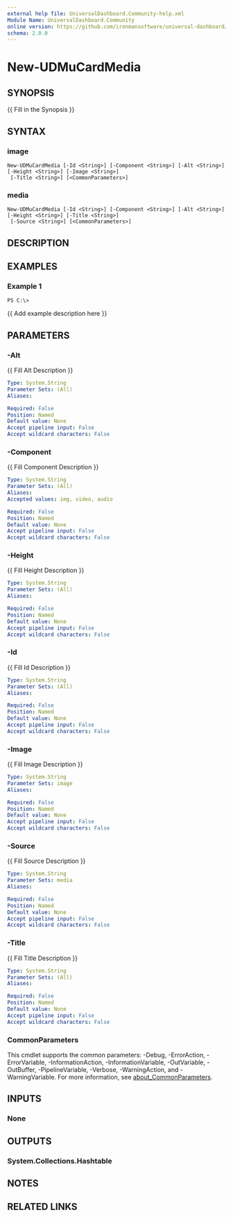 ```yaml
---
external help file: UniversalDashboard.Community-help.xml
Module Name: UniversalDashboard.Community
online version: https://github.com/ironmansoftware/universal-dashboard/blob/master/src/UniversalDashboard/Help/New-UDLink.md
schema: 2.0.0
---
```


# New-UDMuCardMedia

## SYNOPSIS
{{ Fill in the Synopsis }}

## SYNTAX

### image
```
New-UDMuCardMedia [-Id <String>] [-Component <String>] [-Alt <String>] [-Height <String>] [-Image <String>]
 [-Title <String>] [<CommonParameters>]
```

### media
```
New-UDMuCardMedia [-Id <String>] [-Component <String>] [-Alt <String>] [-Height <String>] [-Title <String>]
 [-Source <String>] [<CommonParameters>]
```

## DESCRIPTION


## EXAMPLES

### Example 1
```
PS C:\> 
```

{{ Add example description here }}

## PARAMETERS

### -Alt
{{ Fill Alt Description }}

```yaml
Type: System.String
Parameter Sets: (All)
Aliases:

Required: False
Position: Named
Default value: None
Accept pipeline input: False
Accept wildcard characters: False
```

### -Component
{{ Fill Component Description }}

```yaml
Type: System.String
Parameter Sets: (All)
Aliases:
Accepted values: img, video, audio

Required: False
Position: Named
Default value: None
Accept pipeline input: False
Accept wildcard characters: False
```

### -Height
{{ Fill Height Description }}

```yaml
Type: System.String
Parameter Sets: (All)
Aliases:

Required: False
Position: Named
Default value: None
Accept pipeline input: False
Accept wildcard characters: False
```

### -Id
{{ Fill Id Description }}

```yaml
Type: System.String
Parameter Sets: (All)
Aliases:

Required: False
Position: Named
Default value: None
Accept pipeline input: False
Accept wildcard characters: False
```

### -Image
{{ Fill Image Description }}

```yaml
Type: System.String
Parameter Sets: image
Aliases:

Required: False
Position: Named
Default value: None
Accept pipeline input: False
Accept wildcard characters: False
```

### -Source
{{ Fill Source Description }}

```yaml
Type: System.String
Parameter Sets: media
Aliases:

Required: False
Position: Named
Default value: None
Accept pipeline input: False
Accept wildcard characters: False
```

### -Title
{{ Fill Title Description }}

```yaml
Type: System.String
Parameter Sets: (All)
Aliases:

Required: False
Position: Named
Default value: None
Accept pipeline input: False
Accept wildcard characters: False
```

### CommonParameters
This cmdlet supports the common parameters: -Debug, -ErrorAction, -ErrorVariable, -InformationAction, -InformationVariable, -OutVariable, -OutBuffer, -PipelineVariable, -Verbose, -WarningAction, and -WarningVariable. For more information, see [about_CommonParameters](http://go.microsoft.com/fwlink/?LinkID=113216).

## INPUTS

### None
## OUTPUTS

### System.Collections.Hashtable
## NOTES

## RELATED LINKS
